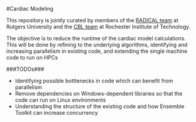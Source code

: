 #Cardiac Modeling

This repository is jointly curated by members of the [RADICAL team](http://radical.rutgers.edu/) at Rutgers University and the [CBL team](https://people.rit.edu/lxwast/Linwei_Wangs_HomePage/CBL.html) at Rochester Institute of Technology.

The objective is to reduce the runtime of the cardiac model calculations. This will be done by refining to the underlying algorithms, identifying and increasing parallelism in existing code, and extending the single machine code to run on HPCs 

###TODOs###
* Identifying possible bottlenecks in code which can benefit from parallelism
* Remove dependencies on Windows-dependent libraries so that the code can run on Linux environments
* Understanding the structure of the existing code and how Ensemble Toolkit can increase concurrency
